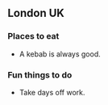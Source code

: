 ## London UK

### Places to eat

- A kebab is always good.

### Fun things to do

- Take days off work.
